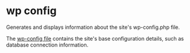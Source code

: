 # wp config

Generates and displays information about the site's wp-config.php file.

The [wp-config file](https://codex.wordpress.org/Editing_wp-config.php) contains the site's base configuration details, such as database connection information.




